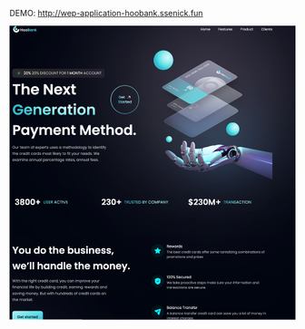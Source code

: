 DEMO: http://wep-application-hoobank.ssenick.fun

![Screenshot](https://github.com/ssenick/wep-application-hoobank/blob/main/bank.png)
